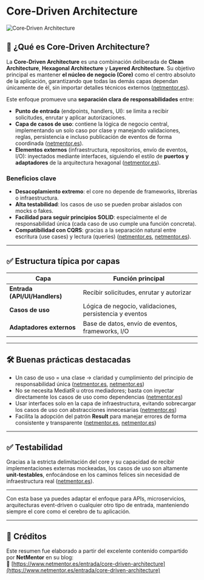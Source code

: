 # Core‑Driven Architecture

![Core‑Driven Architecture](https://imgur.com/M5A9rb0.png)

## 🌟 ¿Qué es Core‑Driven Architecture?

La **Core‑Driven Architecture** es una combinación deliberada de **Clean Architecture**, **Hexagonal Architecture** y **Layered Architecture**. Su objetivo principal es mantener **el núcleo de negocio (Core)** como el centro absoluto de la aplicación, garantizando que todas las demás capas dependan únicamente de él, sin importar detalles técnicos externos ([netmentor.es](https://www.netmentor.es/entrada/core-driven-architecture?utm_source=chatgpt.com)).

Este enfoque promueve una **separación clara de responsabilidades** entre:
- **Punto de entrada** (endpoints, handlers, UI): se limita a recibir solicitudes, enrutar y aplicar autorizaciones.
- **Capa de casos de uso**: contiene la lógica de negocio central, implementando un solo caso por clase y manejando validaciones, reglas, persistencia e incluso publicación de eventos de forma coordinada ([netmentor.es](https://www.netmentor.es/entrada/core-driven-architecture?utm_source=chatgpt.com)).
- **Elementos externos** (infraestructura, repositorios, envío de eventos, I/O): inyectados mediante interfaces, siguiendo el estilo de **puertos y adaptadores** de la arquitectura hexagonal ([netmentor.es](https://www.netmentor.es/entrada/core-driven-architecture?utm_source=chatgpt.com)).

### Beneficios clave
- **Desacoplamiento extremo**: el core no depende de frameworks, librerías o infraestructura.
- **Alta testabilidad**: los casos de uso se pueden probar aislados con mocks o fakes.
- **Facilidad para seguir principios SOLID**: especialmente el de responsabilidad única (cada caso de uso cumple una función concreta).
- **Compatibilidad con CQRS**: gracias a la separación natural entre escritura (use cases) y lectura (queries) ([netmentor.es](https://www.netmentor.es/entrada/en/core-driven-architecture?utm_source=chatgpt.com), [netmentor.es](https://www.netmentor.es/entrada/core-driven-architecture?utm_source=chatgpt.com)).

---

## ✅ Estructura típica por capas

| Capa | Función principal |
|------|-------------------|
| **Entrada (API/UI/Handlers)** | Recibir solicitudes, enrutar y autorizar |
| **Casos de uso** | Lógica de negocio, validaciones, persistencia y eventos |
| **Adaptadores externos** | Base de datos, envío de eventos, frameworks, I/O |

---

## 🛠 Buenas prácticas destacadas

- Un caso de uso = una clase → claridad y cumplimiento del principio de responsabilidad única ([netmentor.es](https://www.netmentor.es/entrada/core-driven-architecture?utm_source=chatgpt.com), [netmentor.es](https://www.netmentor.es/entrada/estrucutra-aplicacion?utm_source=chatgpt.com))
- No se necesita MediatR u otros mediadores; basta con inyectar directamente los casos de uso como dependencias ([netmentor.es](https://www.netmentor.es/entrada/en/channels-memory-producer-consumer?utm_source=chatgpt.com))
- Usar interfaces solo en la capa de infraestructura, evitando sobrecargar los casos de uso con abstracciones innecesarias ([netmentor.es](https://www.netmentor.es/entrada/en/core-driven-architecture?utm_source=chatgpt.com))
- Facilita la adopción del patrón **Result<T>** para manejar errores de forma consistente y transparente ([netmentor.es](https://www.netmentor.es/entrada/intro-event-driven-architecture?utm_source=chatgpt.com), [netmentor.es](https://www.netmentor.es/entrada/estrucutra-aplicacion?utm_source=chatgpt.com))

---

## ✅ Testabilidad

Gracias a la estricta delimitación del core y su capacidad de recibir implementaciones externas mockeadas, los casos de uso son altamente **unit‑testables**, enfocándose en los caminos felices sin necesidad de infraestructura real ([netmentor.es](https://www.netmentor.es/entrada/en/core-driven-architecture?utm_source=chatgpt.com)).

---

Con esta base ya puedes adaptar el enfoque para APIs, microservicios, arquitecturas event-driven o cualquier otro tipo de entrada, manteniendo siempre el core como el cerebro de tu aplicación.

---

## 👏 Créditos

Este resumen fue elaborado a partir del excelente contenido compartido por **NetMentor** en su blog:  
🔗 [https://www.netmentor.es/entrada/core-driven-architecture](https://www.netmentor.es/entrada/core-driven-architecture)
